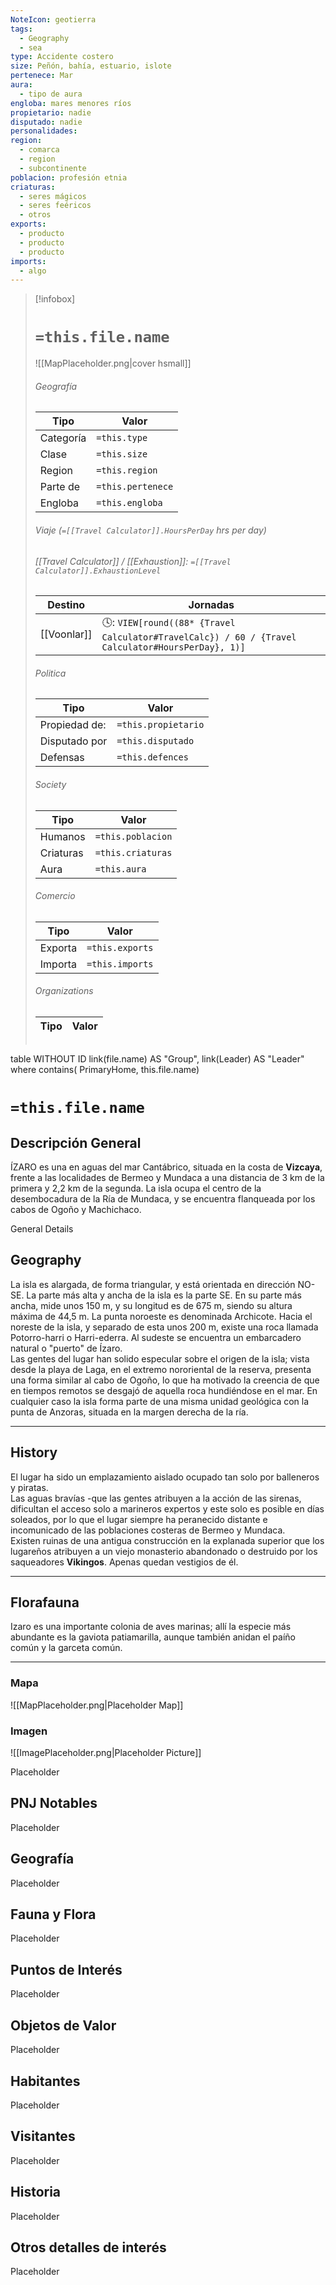 ```yaml
---
NoteIcon: geotierra
tags:
  - Geography
  - sea
type: Accidente costero
size: Peñón, bahía, estuario, islote
pertenece: Mar
aura:
  - tipo de aura
engloba: mares menores ríos
propietario: nadie
disputado: nadie
personalidades: 
region:
  - comarca
  - region
  - subcontinente
poblacion: profesión etnia
criaturas:
  - seres mágicos
  - seres feéricos
  - otros
exports:
  - producto
  - producto
  - producto
imports:
  - algo
---
```



> [!infobox]
> # `=this.file.name`
> ![[MapPlaceholder.png|cover hsmall]]
> ###### Geografía
> Tipo |  Valor |
> ---|---|
> Categoría | `=this.type` |
> Clase | `=this.size` |
> Region | `=this.region` |
> Parte de | `=this.pertenece` |
> Engloba | `=this.engloba`|
> ###### Viaje (`=[[Travel Calculator]].HoursPerDay` hrs per day)
> ###### [[Travel Calculator]]  / [[Exhaustion]]:  `=[[Travel Calculator]].ExhaustionLevel`
> Destino |  Jornadas  |
> ---|---|
> [[Voonlar]] | 🕓: `VIEW[round((88* {Travel Calculator#TravelCalc}) / 60 / {Travel Calculator#HoursPerDay}, 1)]`      |
> ###### Politica
> Tipo |  Valor |
> ---|---|
> Propiedad de: | `=this.propietario` |
> Disputado por | `=this.disputado` |
> Defensas | `=this.defences` |
> ###### Society
> Tipo |  Valor |
> ---|---|
> Humanos | `=this.poblacion` |
> Criaturas | `=this.criaturas` |
> Aura | `=this.aura`  |
> ###### Comercio
> Tipo |  Valor |
> ---|---|
> Exporta | `=this.exports` |
> Importa | `=this.imports` |
> ###### Organizations
> Tipo |  Valor |
> ---|---|
> ```dataview
table WITHOUT ID link(file.name) AS "Group", link(Leader) AS "Leader"
where contains( PrimaryHome, this.file.name)


# `=this.file.name`
## Descripción General
 <section class="wa-section main-content"><p><span class="dropcap">Í</span>ZARO es una en aguas del mar Cantábrico, situada en la costa de <strong class="article-unlinked">Vizcaya</strong>, frente a las localidades de Bermeo y Mundaca a una distancia de 3 km de la primera y 2,2 km de la segunda. La isla ocupa el centro de la desembocadura de la <span data-article-privacy="private" data-article-id="4ab3ce90-c6a2-47c3-bf3f-2f0a54161ad0" data-template-type="location" class="private-article article-unlinked entity-link wa-link">Ría de Mundaca</span>, y se encuentra flanqueada por los cabos de Ogoño y Machichaco. 
<br /></p></section>  <section data-section-id="sidebarcontent" class="wa-section public"><dl><dt>General Details</dt><dd><div id="08d9195beda4176868cf02315991a585" class="visibility-toggler image-thumb-container user-css-image-thumbnail position-relative padding-10 "><img src="https://worldanvil.com/uploads/images/2f951b6ae25777880203d410689c64b9.jpeg" alt title="640px-Izaro_island_2.jpeg" /></div></dd></dl></section><section data-section-id="geography" class="wa-section public"><h2>Geography</h2>
<p>La isla es alargada, de forma triangular, y está orientada en dirección NO-SE. La parte más alta y ancha de la isla es la parte SE. En su parte más ancha, mide unos 150 m, y su longitud es de 675 m, siendo su altura máxima de 44,5 m. La punta noroeste es denominada Archicote. Hacia el noreste de la isla, y separado de esta unos 200 m, existe una roca llamada Potorro-harri o Harri-ederra. Al sudeste se encuentra un embarcadero natural o "puerto" de Ízaro.
<br />Las gentes del lugar han solido especular sobre el origen de la isla; vista desde la playa de Laga, en el extremo nororiental de la reserva, presenta una forma similar al cabo de Ogoño, lo que ha motivado la creencia de que en tiempos remotos se desgajó de aquella roca hundiéndose en el mar. En cualquier caso la isla forma parte de una misma unidad geológica con la punta de Anzoras, situada en la margen derecha de la ría.</p><hr /></section><section data-section-id="history" class="wa-section public"><h2>History</h2>
<p>El lugar ha sido un emplazamiento aislado ocupado tan solo por balleneros y piratas.
<br />Las aguas bravías -que las gentes atribuyen a la acción de las sirenas, dificultan el acceso solo a marineros expertos y este solo es posible en días soleados, por lo que el lugar siempre ha peranecido distante e incomunicado de las poblaciones costeras de Bermeo y Mundaca.
<br />Existen ruinas de una antigua construcción en la explanada superior que los lugareños atribuyen a un viejo monasterio abandonado o destruido por los saqueadores <strong class="article-unlinked">Vikingos</strong>. Apenas quedan vestigios de él.</p><hr /></section><section data-section-id="florafauna" class="wa-section public"><h2>Florafauna</h2>
<p>Izaro es una importante colonia de aves marinas; allí la especie más abundante es la gaviota patiamarilla, aunque también anidan el paíño común y la garceta común.</p><hr /></section>   

### Mapa
![[MapPlaceholder.png|Placeholder Map]]

### Imagen
![[ImagePlaceholder.png|Placeholder Picture]]

Placeholder

## PNJ Notables
Placeholder

## Geografía
Placeholder

## Fauna y Flora
Placeholder

## Puntos de Interés
Placeholder

## Objetos de Valor
Placeholder

## Habitantes
Placeholder

## Visitantes
Placeholder

## Historia
Placeholder

## Otros detalles de interés
Placeholder


